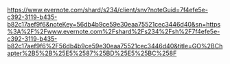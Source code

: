 
https://www.evernote.com/shard/s234/client/snv?noteGuid=7f4efe5e-c392-3119-b435-b82c17aef9f6&noteKey=56db4b9ce59e30eaa75521cec3446d40&sn=https%3A%2F%2Fwww.evernote.com%2Fshard%2Fs234%2Fsh%2F7f4efe5e-c392-3119-b435-b82c17aef9f6%2F56db4b9ce59e30eaa75521cec3446d40&title=GO%2BChapter%2B5%2B%25E5%2587%25BD%25E5%25BC%258F
